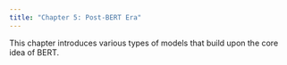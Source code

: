 ```yaml
---
title: "Chapter 5: Post-BERT Era"
---
```

This chapter introduces various types of models that build upon the core idea of BERT.

<!--more-->

